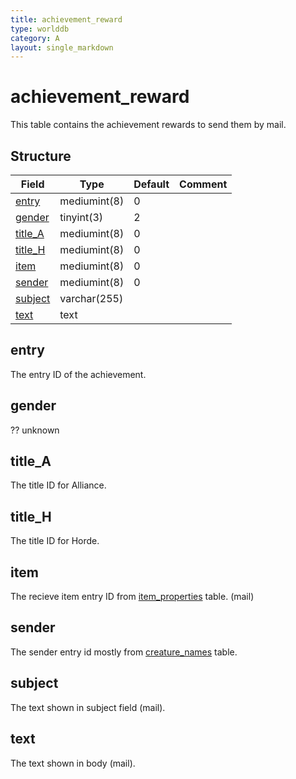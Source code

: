 ```yaml
---
title: achievement_reward
type: worlddb
category: A
layout: single_markdown
---
```


# achievement_reward
This table contains the achievement rewards to send them by mail.

## Structure

Field                                                                            | Type         | Default | Comment
-------------------------------------------------------------------------------- | ------------ | ------- | -------
[entry](#entry)     | mediumint(8) | 0       |        
[gender](#gender)   | tinyint(3)   | 2       |        
[title_A](#title_A) | mediumint(8) | 0       |        
[title_H](#title_H) | mediumint(8) | 0       |        
[item](#item)       | mediumint(8) | 0       |        
[sender](#sender)   | mediumint(8) | 0       |        
[subject](#subject) | varchar(255) |         |        
[text](#text)       | text         |         |        

## entry

The entry ID of the achievement.

## gender

?? unknown

## title_A

The title ID for Alliance.

## title_H

The title ID for Horde.

## item

The recieve item entry ID from [item_properties](/Wiki/database/world/item_properties/ "Item properties") table. (mail)

## sender

The sender entry id mostly from [creature_names](http://www.ascemu.org/wiki/index.php?title=Creature_names&action=edit&redlink=1 "Creature names (page does not exist)") table.

## subject

The text shown in subject field (mail).

## text

The text shown in body (mail).